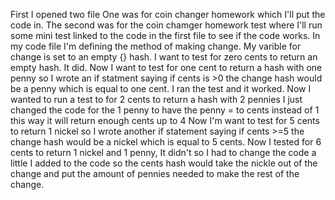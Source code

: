 First I opened two file 
One was for coin changer homework which I'll put the code in.
The second was for the coin chamger homework test where I'll run some mini test linked to the code in the first file to see if the code works. 
In my code file I'm defining the method of making change.
My varible for change is set to an empty {} hash.
I want to test for zero cents to return an empty hash. It did.
Now I want to test for one cent to return a hash with one penny
so I wrote an if statment saying if cents is >0 the change hash would be a penny which is equal to one cent.
I ran the test and it worked.
Now I wanted to run a test to for 2 cents to return a hash with 2 pennies
I just changed the code for the 1 penny to have the penny = to cents instead of 1 this way it will return enough cents up to 4 
Now I'm want to test for 5 cents to return 1 nickel
so I wrote another if statement saying  if cents >=5 the change hash would be a nickel which  is equal to 5 cents.
Now I tested for 6 cents to return 1 nickel and 1 penny, It didn't so I had to change the code a little
I added to the code so the cents hash would take the nickle out of the change and put the amount of pennies needed to make the rest of the change.
 